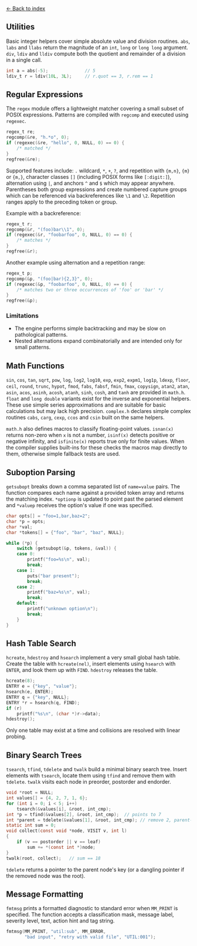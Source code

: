 [← Back to index](index.md)

## Utilities

Basic integer helpers cover simple absolute value and division routines.
`abs`, `labs` and `llabs` return the magnitude of an `int`, `long` or
`long long` argument. `div`, `ldiv` and `lldiv` compute both the quotient
and remainder of a division in a single call.

```c
int a = abs(-5);              // 5
ldiv_t r = ldiv(10L, 3L);     // r.quot == 3, r.rem == 1
```

## Regular Expressions

The `regex` module offers a lightweight matcher covering a small
subset of POSIX expressions.  Patterns are compiled with `regcomp`
and executed using `regexec`.

```c
regex_t re;
regcomp(&re, "h.*o", 0);
if (regexec(&re, "hello", 0, NULL, 0) == 0) {
    /* matched */
}
regfree(&re);
```

Supported features include:
`.` wildcard, `*`, `+`, `?`, and repetition with `{m,n}`, `{m}` or `{m,}`,
character classes `[]` (including POSIX forms like `[:digit:]`),
alternation using `|`, and anchors `^` and `$` which may appear
anywhere. Parentheses both group expressions and create numbered
capture groups which can be referenced via backreferences like
`\1` and `\2`.
Repetition ranges apply to the preceding token or group.

Example with a backreference:

```c
regex_t r;
regcomp(&r, "(foo)bar\\1", 0);
if (regexec(&r, "foobarfoo", 0, NULL, 0) == 0) {
    /* matches */
}
regfree(&r);
```

Another example using alternation and a repetition range:

```c
regex_t p;
regcomp(&p, "(foo|bar){2,3}", 0);
if (regexec(&p, "foobarfoo", 0, NULL, 0) == 0) {
    /* matches two or three occurrences of 'foo' or 'bar' */
}
regfree(&p);
```

### Limitations
- The engine performs simple backtracking and may be slow on
  pathological patterns.
- Nested alternations expand combinatorially and are intended only
  for small patterns.

## Math Functions

`sin`, `cos`, `tan`, `sqrt`, `pow`, `log`, `log2`, `log10`, `exp`, `exp2`,
`expm1`, `log1p`, `ldexp`, `floor`, `ceil`, `round`, `trunc`, `hypot`, `fmod`,
`fabs`, `fabsf`, `fmin`, `fmax`, `copysign`, `atan2`, `atan`, `asin`, `acos`,
`asinh`, `acosh`, `atanh`, `sinh`, `cosh`, and `tanh` are provided in
`math.h`. `float` and `long double` variants exist for the inverse and exponential helpers. These use simple series approximations and are suitable for basic calculations but may lack high precision.
`complex.h` declares simple complex routines `cabs`, `carg`, `cexp`, `ccos`
and `csin` built on the same helpers.

`math.h` also defines macros to classify floating-point values. `isnan(x)`
returns non-zero when `x` is not a number, `isinf(x)` detects positive or
negative infinity, and `isfinite(x)` reports true only for finite values.  When
the compiler supplies built-ins for these checks the macros map directly to
them, otherwise simple fallback tests are used.


## Suboption Parsing

`getsubopt` breaks down a comma separated list of `name=value` pairs. The
function compares each name against a provided token array and returns the
matching index. `*optionp` is updated to point past the parsed element and
`*valuep` receives the option's value if one was specified.

```c
char opts[] = "foo=1,bar,baz=2";
char *p = opts;
char *val;
char *tokens[] = {"foo", "bar", "baz", NULL};

while (*p) {
    switch (getsubopt(&p, tokens, &val)) {
    case 0:
        printf("foo=%s\n", val);
        break;
    case 1:
        puts("bar present");
        break;
    case 2:
        printf("baz=%s\n", val);
        break;
    default:
        printf("unknown option\n");
        break;
    }
}
```

## Hash Table Search

`hcreate`, `hdestroy` and `hsearch` implement a very small global hash table.
Create the table with `hcreate(nel)`, insert elements using `hsearch` with
`ENTER`, and look them up with `FIND`. `hdestroy` releases the table.

```c
hcreate(8);
ENTRY e = {"key", "value"};
hsearch(e, ENTER);
ENTRY q = {"key", NULL};
ENTRY *r = hsearch(q, FIND);
if (r)
    printf("%s\n", (char *)r->data);
hdestroy();
```

Only one table may exist at a time and collisions are resolved with linear
probing.

## Binary Search Trees

`tsearch`, `tfind`, `tdelete` and `twalk` build a minimal binary search tree.
Insert elements with `tsearch`, locate them using `tfind` and remove them with
`tdelete`. `twalk` visits each node in preorder, postorder and endorder.

```c
void *root = NULL;
int values[] = {4, 2, 7, 1, 6};
for (int i = 0; i < 5; i++)
    tsearch(&values[i], &root, int_cmp);
int *p = tfind(&values[2], &root, int_cmp);  // points to 7
int *parent = tdelete(&values[1], &root, int_cmp); // remove 2, parent->4
static int sum = 0;
void collect(const void *node, VISIT v, int l)
{
    if (v == postorder || v == leaf)
        sum += *(const int *)node;
}
twalk(root, collect);   // sum == 18
```

`tdelete` returns a pointer to the parent node's key (or a dangling pointer if
the removed node was the root).

## Message Formatting

`fmtmsg` prints a formatted diagnostic to standard error when `MM_PRINT` is
specified. The function accepts a classification mask, message label,
severity level, text, action hint and tag string.

```c
fmtmsg(MM_PRINT, "util:sub", MM_ERROR,
       "bad input", "retry with valid file", "UTIL:001");
```
